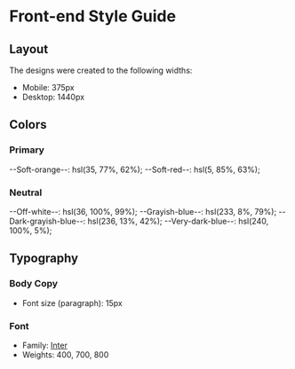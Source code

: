 # Front-end Style Guide

## Layout

The designs were created to the following widths:

- Mobile: 375px
- Desktop: 1440px

## Colors

### Primary

--Soft-orange--: hsl(35, 77%, 62%);
--Soft-red--: hsl(5, 85%, 63%);

### Neutral

--Off-white--: hsl(36, 100%, 99%);
--Grayish-blue--: hsl(233, 8%, 79%);
--Dark-grayish-blue--: hsl(236, 13%, 42%);
--Very-dark-blue--: hsl(240, 100%, 5%);

## Typography

### Body Copy

- Font size (paragraph): 15px

### Font

- Family: [Inter](https://fonts.google.com/specimen/Inter)
- Weights: 400, 700, 800
